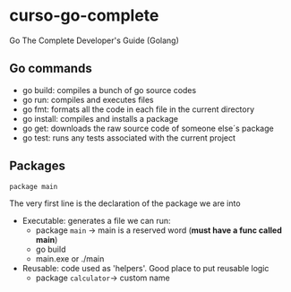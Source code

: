 # curso-go-complete
Go The Complete Developer's Guide (Golang)

## Go commands
- go build: compiles a bunch of go source codes
- go run: compiles and executes files
- go fmt: formats all the code in each file in the current directory
- go install: compiles and installs a package
- go get: downloads the raw source code of someone else´s package
- go test: runs any tests associated with the current project

## Packages
`package main`

The very first line is the declaration of the package we are into

- Executable: generates a file we can run:
    - package `main` -> main is a reserved word (**must have a func called main**)
    - go build
    - main.exe or ./main
- Reusable: code used as 'helpers'. Good place to put reusable logic
     - package `calculator`-> custom name